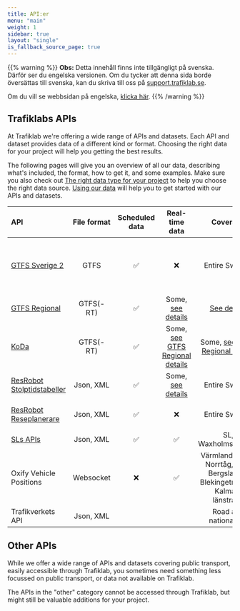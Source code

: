 ```yaml
---
title: API:er
menu: "main"
weight: 1
sidebar: true
layout: "single"
is_fallback_source_page: true
---
```


{{% warning %}}
**Obs:** Detta innehåll finns inte tillgängligt på svenska. Därför ser du engelska versionen. Om du tycker att denna
sida borde översättas till svenska, kan du skriva till oss på [support.trafiklab.se](https://suport.trafiklab.se).

Om du vill se webbsidan på engelska, [klicka här](/en/). {{% /warning %}}


## Trafiklabs APIs

At Trafiklab we're offering a wide range of APIs and datasets. Each API and dataset provides data of a different kind or
format. Choosing the right data for your project will help you getting the best results.

The following pages will give you an overview of all our data, describing what's included, the format, how to get it,
and some examples. Make sure you also check
out [The right data type for your project](../docs/using-trafiklab-data/the-right-data-type-for-your-project/) to help you
choose the right data source. [Using our data](../docs/using-trafiklab-data/) will help you to get started with our APIs
and datasets.

| API | File format | Scheduled data | Real-time data | Coverage | What is it |
| :--- | :---: | :---: | :---: | :---: | :--- |
| [GTFS Sverige 2](/api/trafiklab-apis/gtfs-sverige-2/) | GTFS | ✅ | ❌ | Entire Sweden | Dataset with all public transport, static and historical |
| [GTFS Regional](/api/trafiklab-apis/gtfs-regional/) | GTFS(-RT) | ✅ | Some, [see details](/api/trafiklab-apis/gtfs-regional/#which-operators-are-covered-by-this-dataset) | [See details](/api/trafiklab-apis/gtfs-regional/#which-operators-are-covered-by-this-dataset) | Public Transport Datasets |
| [KoDa](/api/trafiklab-apis/koda/) | GTFS(-RT) | ✅ | Some, [see GTFS Regional details](/api/trafiklab-apis/gtfs-regional/#which-operators-are-covered-by-this-dataset) | Some, [see GTFS Regional details](/api/trafiklab-apis/gtfs-regional/#which-operators-are-covered-by-this-dataset) | High quality historical data |
| [ResRobot Stolptidstabeller](/api/trafiklab-apis/resrobot-v21/timetables.md) | Json, XML | ✅ | Some, [see details](/api/trafiklab-apis/resrobot-v21/timetables.md) | Entire Sweden | Departure & Arrival board API |
| [ResRobot Reseplanerare](/api/trafiklab-apis/resrobot-v21/route-planner.md) | Json, XML | ✅ | ❌ | Entire Sweden | Travel planner API |
| [SLs APIs](sl/) | Json, XML | ✅ | ✅ | SL, Waxholmsbolaget | API collection |
| Oxify Vehicle Positions | Websocket | ❌ | ✅ | Värmlandstrafik, Norrtåg, Tåg i Bergslagen, Blekingetrafiken, Kalmars länstrafik | Realtime train position API |
| Trafikverkets API | Json, XML |  |  | Road and national rail | Road and rail API |

## Other APIs

While we offer a wide range of APIs and datasets covering public transport, easily accessible through Trafiklab, you
sometimes need something less focussed on public transport, or data not available on Trafiklab.

The APIs in the "other" category cannot be accessed through Trafiklab, but might still be valuable additions for your
project.
